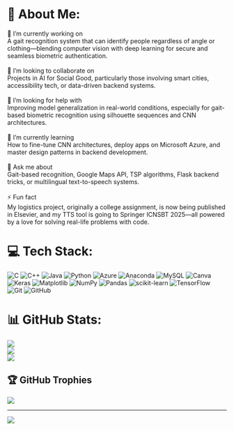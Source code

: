 # 💫 About Me:
🔭 I’m currently working on<br>A gait recognition system that can identify people regardless of angle or clothing—blending computer vision with deep learning for secure and seamless biometric authentication.<br><br>🤝 I’m looking to collaborate on<br>Projects in AI for Social Good, particularly those involving smart cities, accessibility tech, or data-driven backend systems.<br><br>🧠 I’m looking for help with<br>Improving model generalization in real-world conditions, especially for gait-based biometric recognition using silhouette sequences and CNN architectures.<br><br>🌱 I’m currently learning<br>How to fine-tune CNN architectures, deploy apps on Microsoft Azure, and master design patterns in backend development.<br><br>💬 Ask me about<br>Gait-based recognition, Google Maps API, TSP algorithms, Flask backend tricks, or multilingual text-to-speech systems.<br><br>⚡ Fun fact<br>My logistics project, originally a college assignment, is now being published in Elsevier, and my TTS tool is going to Springer ICNSBT 2025—all powered by a love for solving real-life problems with code.


# 💻 Tech Stack:
![C](https://img.shields.io/badge/c-%2300599C.svg?style=for-the-badge&logo=c&logoColor=white) ![C++](https://img.shields.io/badge/c++-%2300599C.svg?style=for-the-badge&logo=c%2B%2B&logoColor=white) ![Java](https://img.shields.io/badge/java-%23ED8B00.svg?style=for-the-badge&logo=openjdk&logoColor=white) ![Python](https://img.shields.io/badge/python-3670A0?style=for-the-badge&logo=python&logoColor=ffdd54) ![Azure](https://img.shields.io/badge/azure-%230072C6.svg?style=for-the-badge&logo=microsoftazure&logoColor=white) ![Anaconda](https://img.shields.io/badge/Anaconda-%2344A833.svg?style=for-the-badge&logo=anaconda&logoColor=white) ![MySQL](https://img.shields.io/badge/mysql-4479A1.svg?style=for-the-badge&logo=mysql&logoColor=white) ![Canva](https://img.shields.io/badge/Canva-%2300C4CC.svg?style=for-the-badge&logo=Canva&logoColor=white) ![Keras](https://img.shields.io/badge/Keras-%23D00000.svg?style=for-the-badge&logo=Keras&logoColor=white) ![Matplotlib](https://img.shields.io/badge/Matplotlib-%23ffffff.svg?style=for-the-badge&logo=Matplotlib&logoColor=black) ![NumPy](https://img.shields.io/badge/numpy-%23013243.svg?style=for-the-badge&logo=numpy&logoColor=white) ![Pandas](https://img.shields.io/badge/pandas-%23150458.svg?style=for-the-badge&logo=pandas&logoColor=white) ![scikit-learn](https://img.shields.io/badge/scikit--learn-%23F7931E.svg?style=for-the-badge&logo=scikit-learn&logoColor=white) ![TensorFlow](https://img.shields.io/badge/TensorFlow-%23FF6F00.svg?style=for-the-badge&logo=TensorFlow&logoColor=white) ![Git](https://img.shields.io/badge/git-%23F05033.svg?style=for-the-badge&logo=git&logoColor=white) ![GitHub](https://img.shields.io/badge/github-%23121011.svg?style=for-the-badge&logo=github&logoColor=white)
# 📊 GitHub Stats:
![](https://github-readme-stats.vercel.app/api?username=arpan12345seth&theme=dark&hide_border=false&include_all_commits=false&count_private=false)<br/>
![](https://nirzak-streak-stats.vercel.app/?user=arpan12345seth&theme=dark&hide_border=false)<br/>
![](https://github-readme-stats.vercel.app/api/top-langs/?username=arpan12345seth&theme=dark&hide_border=false&include_all_commits=false&count_private=false&layout=compact)

## 🏆 GitHub Trophies
![](https://github-profile-trophy.vercel.app/?username=arpan12345seth&theme=radical&no-frame=false&no-bg=true&margin-w=4)

---
[![](https://visitcount.itsvg.in/api?id=arpan12345seth&icon=0&color=0)](https://visitcount.itsvg.in)

<!-- Proudly created with GPRM ( https://gprm.itsvg.in ) -->
